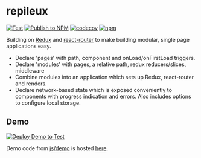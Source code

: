 # repileux

 [![Test](https://github.com/JFL110/repileux/workflows/Test/badge.svg)](https://github.com/JFL110/repileux/actions?query=Test) 
 [![Publish to NPM](https://github.com/JFL110/repileux/workflows/Publish%20to%20NPM/badge.svg)](https://github.com/JFL110/repileux/actions?query=workflow%3A%22Publish+to+NPM%22) 
[![codecov](https://codecov.io/gh/JFL110/xtend-extensions/branch/master/graph/badge.svg)](https://codecov.io/gh/JFL110/xtend-extensions)
[![npm](https://img.shields.io/npm/v/repileux)](https://www.npmjs.com/package/repileux)

Building on [Redux](https://github.com/reduxjs/redux) and [react-router](https://github.com/ReactTraining/react-router) to make building modular, single page applications easy.

- Declare 'pages' with path, component and onLoad/onFirstLoad triggers.
- Declare 'modules' with pages, a relative path, redux reducers/slices, middleware
- Combine modules into an application which sets up Redux, react-router and renders.
- Declare network-based state which is exposed conveniently to components with progress indication and errors. Also includes options to configure local storage.


## Demo
[![Deploy Demo to Test](https://github.com/JFL110/repileux/workflows/Deploy%20Demo%20to%20Test/badge.svg)](https://github.com/JFL110/repileux/actions?query=workflow%3A%22Deploy+Demo+to+Test%22)

Demo code from [js/demo](https://github.com/JFL110/repileux/tree/master/js/demo) is hosted [here](http://dsp9ydzylkjhp.cloudfront.net/).
